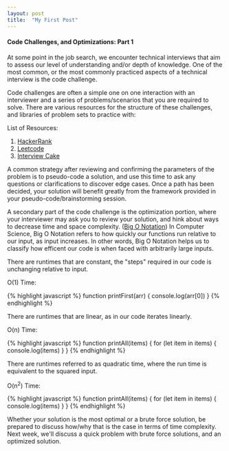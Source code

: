 ```yaml
---
layout: post
title:  "My First Post"
---
```



#### Code Challenges, and Optimizations: Part 1

At some point in the job search, we encounter technical interviews that aim to assess our level of understanding and/or depth of knowledge.  One of the most common, or the most commonly practiced aspects of a technical interview is the code challenge. 

Code challenges are often a simple one on one interaction with an interviewer and a series of problems/scenarios that you are required to solve.  There are various resources for the structure of these challenges, and libraries of problem sets to practice with:

List of Resources:
1. [HackerRank][1]
2. [Leetcode][2]
3. [Interview Cake][3]


A common strategy after reviewing and confirming the parameters of the problem is to pseudo-code a solution, and use this time to ask any questions or clarifications to discover edge cases.  Once a path has been decided, your solution will benefit greatly from the framework provided in your pseudo-code/brainstorming session.  

A secondary part of the code challenge is the optimization portion, where your interviewer may ask you to review your solution, and hink about ways to decrease time and space complexity. ([Big O Notation][4])  In Computer Science, Big O Notation refers to how quickly our functions run relative to our input, as input increases.  In other words, Big O Notation helps us to classify how efficent our code is when faced with arbitrarily large inputs.  

There are runtimes that are constant, the "steps" required in our code is unchanging relative to input.

O(1) Time:

{% highlight javascript %}
function printFirst(arr) {
    console.log(arr[0])
}
{% endhighlight %}


There are runtimes that are linear, as in our code iterates linearly.

O(n) Time:

{% highlight javascript %}
function printAll(items) {
    for (let item in items) {
        console.log(items)
    }
}
{% endhighlight %}


There are runtimes referred to as quadratic time, where the run time is equivalent to the squared input.  

O(n<sup>2</sup>) Time: 

{% highlight javascript %}
function printAll(items) {
    for (let item in items) {
        console.log(items)
    }
}
{% endhighlight %}

Whether your solution is the most optimal or a brute force solution, be prepared to discuss how/why that is the case in terms of time complexity.  Next week, we'll discuss a quick problem with brute force solutions, and an optimized solution.







[1]: https://www.hackerrank.com/dashboard
[2]: https://leetcode.com/
[3]: https://www.interviewcake.com/
[4]: https://www.interviewcake.com/article/python/big-o-notation-time-and-space-complexity?


